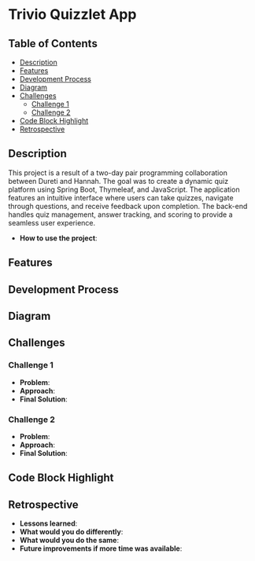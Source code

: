 # Trivio Quizzlet App

## Table of Contents

- [Description](#description)
- [Features](#features)
- [Development Process](#development-process)
- [Diagram](#diagram)
- [Challenges](#challenges)
  - [Challenge 1](#challenge-1)
  - [Challenge 2](#challenge-2)
- [Code Block Highlight](#code-block-highlight)
- [Retrospective](#retrospective)

## Description

This project is a result of a two-day pair programming collaboration between Dureti and Hannah. The goal was to create a dynamic quiz platform using Spring Boot, Thymeleaf, and JavaScript. The application features an intuitive interface where users can take quizzes, navigate through questions, and receive feedback upon completion. The back-end handles quiz management, answer tracking, and scoring to provide a seamless user experience.

- **How to use the project**: 
  
## Features

## Development Process


  
## Diagram


## Challenges

### Challenge 1
- **Problem**: 
- **Approach**: 
- **Final Solution**: 

### Challenge 2
- **Problem**: 
- **Approach**: 
- **Final Solution**: 

## Code Block Highlight


## Retrospective
- **Lessons learned**: 
- **What would you do differently**: 
- **What would you do the same**: 
- **Future improvements if more time was available**: